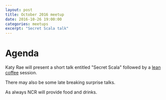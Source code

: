 ```yaml
---
layout: post
title: October 2016 meetup
date: 2016-10-26 19:00:00
categories: meetups
excerpt: "Secret Scala talk"
---
```


# Agenda

Katy Rae will present a short talk entitled "Secret Scala" followed by a [lean coffee](http://agilecoffee.com/leancoffee/) session.

There may also be some late breaking surprise talks.

As always NCR will provide food and drinks.
